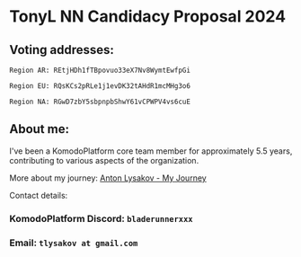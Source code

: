 # TonyL NN Candidacy Proposal 2024

## Voting addresses:

```
Region AR: REtjHDh1fTBpovuo33eX7Nv8WymtEwfpGi
```

```
Region EU: RQsKCs2pRLe1j1evDK32tAHdR1mcMHg3o6
```

```
Region NA: RGwD7zbY5sbpnpbShwY61vCPWPV4vs6cuE
```

## About me:

I've been a KomodoPlatform core team member for approximately 5.5 years, contributing to various aspects of the organization.

More about my journey: [Anton Lysakov - My Journey](https://tlysakov.medium.com/anton-lysakov-my-journey-d8de53338b6e)

Contact details:
### KomodoPlatform Discord: `bladerunnerxxx`
### Email: `tlysakov at gmail.com`

